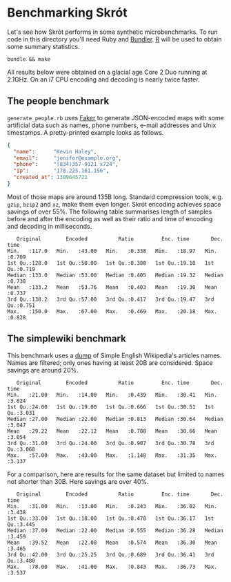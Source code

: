 # Benchmarking Skrót

Let's see how Skrót performs in some synthetic microbenchmarks.
To run code in this directory you'll need Ruby and [Bundler][b].
[R][r] will be used to obtain some summary statistics.

    bundle && make

All results below were obtained on a glacial age Core 2 Duo running at 2.1GHz.
On an i7 CPU encoding and decoding is nearly twice faster.

## The people benchmark

`generate_people.rb` uses [Faker][f] to generate JSON-encoded maps with some
artificial data such as names, phone numbers, e-mail addresses and Unix
timestamps. A pretty-printed example looks as follows.

```json
{
  "name":      "Kevin Haley",
  "email":     "jenifer@example.org",
  "phone":     "(834)357-9121 x724",
  "ip":        "178.225.161.156",
  "created_at": 1389645721
}
```

Most of those maps are around 135B long. Standard compression
tools, e.g. `gzip`, `bzip2` and `xz`, make them even longer. Skrót encoding
achieves space savings of over 55%. The following table summarises length of
samples before and after the encoding as well as their ratio and
time of encoding and decoding in milliseconds.

```
   Original        Encoded          Ratio         Enc. time       Dec. time
Min.   :117.0   Min.   :43.00   Min.   :0.338   Min.   :18.97   Min.   :0.709
1st Qu.:128.0   1st Qu.:50.00   1st Qu.:0.388   1st Qu.:19.10   1st Qu.:0.719
Median :133.0   Median :53.00   Median :0.405   Median :19.32   Median :0.738
Mean   :133.2   Mean   :53.76   Mean   :0.403   Mean   :19.30   Mean   :0.737
3rd Qu.:138.2   3rd Qu.:57.00   3rd Qu.:0.417   3rd Qu.:19.47   3rd Qu.:0.751
Max.   :150.0   Max.   :67.00   Max.   :0.469   Max.   :20.18   Max.   :0.828
```

## The simplewiki benchmark

This benchmark uses a [dump][w] of Simple English Wikipedia's articles names.
Names are filtered; only ones having at least 20B are considered. Space savings
are around 20%.

```
   Original        Encoded          Ratio         Enc. time       Dec. time
Min.   :21.00   Min.   :14.00   Min.   :0.439   Min.   :30.41   Min.   :3.024
1st Qu.:24.00   1st Qu.:19.00   1st Qu.:0.666   1st Qu.:30.51   1st Qu.:3.031
Median :27.00   Median :22.00   Median :0.813   Median :30.64   Median :3.047
Mean   :29.22   Mean   :22.12   Mean   :0.788   Mean   :30.66   Mean   :3.054
3rd Qu.:31.00   3rd Qu.:24.00   3rd Qu.:0.907   3rd Qu.:30.78   3rd Qu.:3.068
Max.   :57.00   Max.   :43.00   Max.   :1.148   Max.   :31.35   Max.   :3.137
```

For a comparison, here are results for the same dataset but limited to names not
shorter than 30B. Here savings are over 40%.

```
   Original        Encoded          Ratio         Enc. time       Dec. time
Min.   :31.00   Min.   :13.00   Min.   :0.243   Min.   :36.02   Min.   :3.438
1st Qu.:33.00   1st Qu.:18.00   1st Qu.:0.478   1st Qu.:36.17   1st Qu.:3.445
Median :37.00   Median :22.00   Median :0.555   Median :36.28   Median :3.459
Mean   :39.52   Mean   :22.08   Mean   :0.574   Mean   :36.30   Mean   :3.465
3rd Qu.:42.00   3rd Qu.:25.25   3rd Qu.:0.689   3rd Qu.:36.41   3rd Qu.:3.480
Max.   :78.00   Max.   :41.00   Max.   :0.843   Max.   :36.73   Max.   :3.537
```

[b]: http://bundler.io/
[r]: http://www.r-project.org/
[f]: http://faker.rubyforge.org/
[w]: http://dumps.wikimedia.org/simplewiki/20140116/
